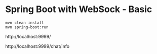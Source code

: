 # Spring Boot with WebSock - Basic

```
mvn clean install
mvn spring-boot:run
```

http://localhost:9999/

http://localhost:9999/chat/info